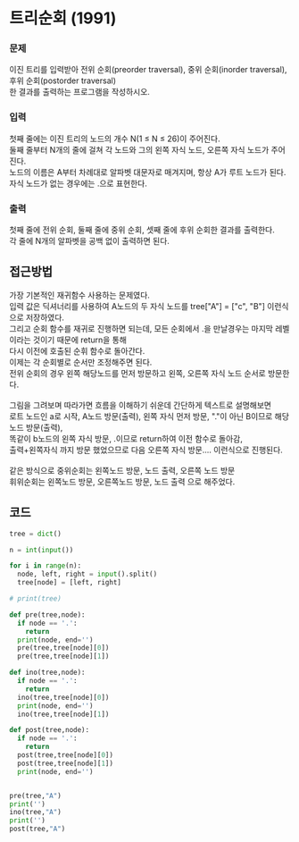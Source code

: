 # 트리순회 (1991)

### 문제
이진 트리를 입력받아 전위 순회(preorder traversal), 중위 순회(inorder traversal), 후위 순회(postorder traversal) <br/>
한 결과를 출력하는 프로그램을 작성하시오.

### 입력
첫째 줄에는 이진 트리의 노드의 개수 N(1 ≤ N ≤ 26)이 주어진다.  <br/>
둘째 줄부터 N개의 줄에 걸쳐 각 노드와 그의 왼쪽 자식 노드, 오른쪽 자식 노드가 주어진다. <br/>
노드의 이름은 A부터 차례대로 알파벳 대문자로 매겨지며, 항상 A가 루트 노드가 된다. 자식 노드가 없는 경우에는 .으로 표현한다.

### 출력
첫째 줄에 전위 순회, 둘째 줄에 중위 순회, 셋째 줄에 후위 순회한 결과를 출력한다. <br/>
각 줄에 N개의 알파벳을 공백 없이 출력하면 된다.

## 접근방법
가장 기본적인 재귀함수 사용하는 문제였다.  <br/>
입력 값은 딕셔너리를 사용하여 A노드의 두 자식 노드를 tree["A"] = ["c", "B"] 이런식으로 저장하였다.  <br/>
그리고 순회 함수를 재귀로 진행하면 되는데, 모든 순회에서 .을 만날경우는 마지막 레벨이라는 것이기 때문에 return을 통해 <br/>
다시 이전에 호출된 순휘 함수로 돌아간다.  <br/>
이제는 각 순회별로 순서만 조정해주면 된다.  <br/>
전위 순회의 경우 왼쪽 해당노드를 먼저 방문하고 왼쪽, 오른쪽 자식 노드 순서로 방문한다.  <br/> <br/>
그림을 그려보며 따라가면 흐름을 이해하기 쉬운데 간단하게 텍스트로 설명해보면  <br/>
로트 노드인 a로 시작, A노드 방문(출력), 왼쪽 자식 먼저 방문, "."이 아닌 B이므로 해당 노드 방문(출력),  <br/>
똑같이 b노드의 왼쪽 자식 방문, .이므로 return하여 이전 함수로 돌아감,  <br/>
출력+왼쪽자식 까지 방문 했었으므로 다음 오른쪽 자식 방문.... 이런식으로 진행된다.
 <br/> <br/>
 같은 방식으로 중위순회는 왼쪽노드 방문, 노드 출력, 오른쪽 노드 방문  <br/>
 휘위순회는 왼쪽노드 방문, 오른쪽노드 방문, 노드 출력
 으로 해주었다.



## 코드
```python
tree = dict()

n = int(input())

for i in range(n):
  node, left, right = input().split()
  tree[node] = [left, right]

# print(tree)

def pre(tree,node):
  if node == '.':
    return
  print(node, end='')
  pre(tree,tree[node][0])
  pre(tree,tree[node][1])

def ino(tree,node):
  if node == '.':
    return
  ino(tree,tree[node][0])
  print(node, end='')
  ino(tree,tree[node][1])

def post(tree,node):
  if node == '.':
    return
  post(tree,tree[node][0])
  post(tree,tree[node][1])
  print(node, end='')


pre(tree,"A")
print('')
ino(tree,"A")
print('')
post(tree,"A")

```
